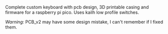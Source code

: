 Complete custom keyboard with pcb design, 3D printable casing and firmware for a raspberry pi pico. Uses kailh low profile switches.

*Warning:* PCB_v2 may have some design mistake, I can't remember if I fixed them.
